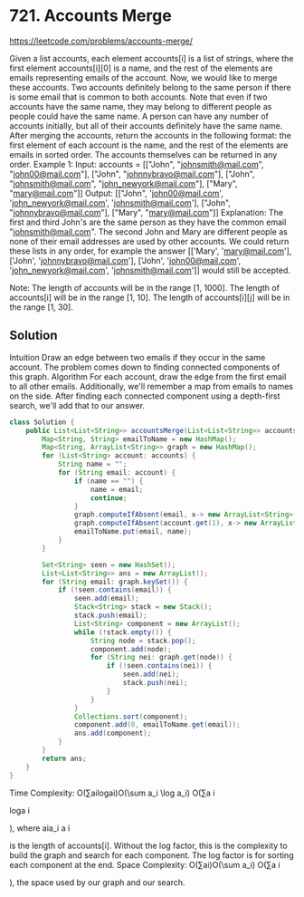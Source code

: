 # 721. Accounts Merge

https://leetcode.com/problems/accounts-merge/

Given a list accounts, each element accounts[i] is a list of strings, where the first element accounts[i][0] is a name, and the rest of the elements are emails representing emails of the account.
Now, we would like to merge these accounts. Two accounts definitely belong to the same person if there is some email that is common to both accounts. Note that even if two accounts have the same name, they may belong to different people as people could have the same name. A person can have any number of accounts initially, but all of their accounts definitely have the same name.
After merging the accounts, return the accounts in the following format: the first element of each account is the name, and the rest of the elements are emails in sorted order. The accounts themselves can be returned in any order.
Example 1:
Input: 
accounts = [["John", "johnsmith@mail.com", "john00@mail.com"], ["John", "johnnybravo@mail.com"], ["John", "johnsmith@mail.com", "john_newyork@mail.com"], ["Mary", "mary@mail.com"]]
Output: [["John", 'john00@mail.com', 'john_newyork@mail.com', 'johnsmith@mail.com'],  ["John", "johnnybravo@mail.com"], ["Mary", "mary@mail.com"]]
Explanation: 
The first and third John's are the same person as they have the common email "johnsmith@mail.com".
The second John and Mary are different people as none of their email addresses are used by other accounts.
We could return these lists in any order, for example the answer [['Mary', 'mary@mail.com'], ['John', 'johnnybravo@mail.com'], 
['John', 'john00@mail.com', 'john_newyork@mail.com', 'johnsmith@mail.com']] would still be accepted.

Note: 
The length of accounts will be in the range [1, 1000].
The length of accounts[i] will be in the range [1, 10].
The length of accounts[i][j] will be in the range [1, 30].

## Solution
Intuition
Draw an edge between two emails if they occur in the same account. The problem comes down to finding connected components of this graph.
Algorithm
For each account, draw the edge from the first email to all other emails. Additionally, we'll remember a map from emails to names on the side. After finding each connected component using a depth-first search, we'll add that to our answer.

```java
class Solution {
    public List<List<String>> accountsMerge(List<List<String>> accounts) {
        Map<String, String> emailToName = new HashMap();
        Map<String, ArrayList<String>> graph = new HashMap();
        for (List<String> account: accounts) {
            String name = "";
            for (String email: account) {
                if (name == "") {
                    name = email;
                    continue;
                }
                graph.computeIfAbsent(email, x-> new ArrayList<String>()).add(account.get(1));
                graph.computeIfAbsent(account.get(1), x-> new ArrayList<String>()).add(email);
                emailToName.put(email, name);
            }
        }

        Set<String> seen = new HashSet();
        List<List<String>> ans = new ArrayList();
        for (String email: graph.keySet()) {
            if (!seen.contains(email)) {
                seen.add(email);
                Stack<String> stack = new Stack();
                stack.push(email);
                List<String> component = new ArrayList();
                while (!stack.empty()) {
                    String node = stack.pop();
                    component.add(node);
                    for (String nei: graph.get(node)) {
                        if (!seen.contains(nei)) {
                            seen.add(nei);
                            stack.push(nei);
                        }
                    }
                }
                Collections.sort(component);
                component.add(0, emailToName.get(email));
                ans.add(component);
            }
        }
        return ans;
    }
}
```
Time Complexity: 
O(∑ailog⁡ai)O(\sum a_i \log a_i)
O(∑a
i
​

loga
i
​

), where 
aia_i
a
i
​

is the length of accounts[i]. Without the log factor, this is the complexity to build the graph and search for each component. The log factor is for sorting each component at the end.
Space Complexity: 
O(∑ai)O(\sum a_i)
O(∑a
i
​

), the space used by our graph and our search.
